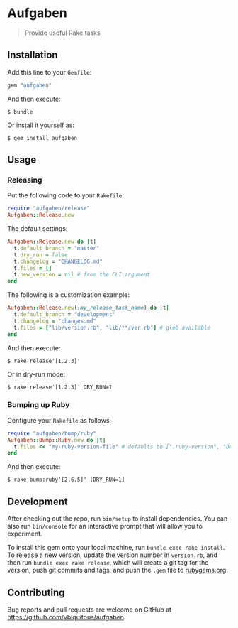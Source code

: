 # Aufgaben

> Provide useful Rake tasks

## Installation

Add this line to your `Gemfile`:

```ruby
gem "aufgaben"
```

And then execute:

```shell
$ bundle
```

Or install it yourself as:

```shell
$ gem install aufgaben
```

## Usage

### Releasing

Put the following code to your `Rakefile`:

```ruby
require "aufgaben/release"
Aufgaben::Release.new
```

The default settings:

```ruby
Aufgaben::Release.new do |t|
  t.default_branch = "master"
  t.dry_run = false
  t.changelog = "CHANGELOG.md"
  t.files = []
  t.new_version = nil # from the CLI argument
end
```

The following is a customization example:

```ruby
Aufgaben::Release.new(:my_release_task_name) do |t|
  t.default_branch = "development"
  t.changelog = "changes.md"
  t.files = ["lib/version.rb", "lib/**/ver.rb"] # glob available
end
```

And then execute:

```shell
$ rake release'[1.2.3]'
```

Or in dry-run mode:

```shell
$ rake release'[1.2.3]' DRY_RUN=1
```

### Bumping up Ruby

Configure your `Rakefile` as follows:

```ruby
require "aufgaben/bump/ruby"
Aufgaben::Bump::Ruby.new do |t|
  t.files << "my-ruby-version-file" # defaults to [".ruby-version", "Dockerfile"]
end
```

And then execute:

```shell
$ rake bump:ruby'[2.6.5]' [DRY_RUN=1]
```

## Development

After checking out the repo, run `bin/setup` to install dependencies. You can also run `bin/console` for an interactive prompt that will allow you to experiment.

To install this gem onto your local machine, run `bundle exec rake install`. To release a new version, update the version number in `version.rb`, and then run `bundle exec rake release`, which will create a git tag for the version, push git commits and tags, and push the `.gem` file to [rubygems.org](https://rubygems.org).

## Contributing

Bug reports and pull requests are welcome on GitHub at <https://github.com/ybiquitous/aufgaben>.
